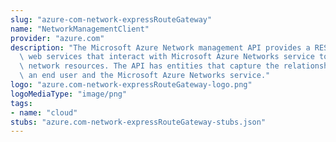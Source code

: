 ```yaml
---
slug: "azure-com-network-expressRouteGateway"
name: "NetworkManagementClient"
provider: "azure.com"
description: "The Microsoft Azure Network management API provides a RESTful set of\
  \ web services that interact with Microsoft Azure Networks service to manage your\
  \ network resources. The API has entities that capture the relationship between\
  \ an end user and the Microsoft Azure Networks service."
logo: "azure.com-network-expressRouteGateway-logo.png"
logoMediaType: "image/png"
tags:
- name: "cloud"
stubs: "azure.com-network-expressRouteGateway-stubs.json"
---
```


